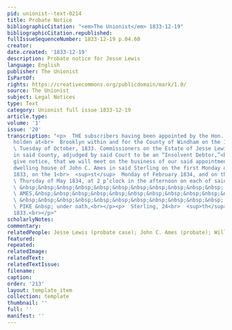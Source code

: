 ```yaml
---
pid: unionist--text-0214
title: Probate Notice
bibliographicCitation: "<em>The Unionist</em> 1833-12-19"
bibliographicCitation.republished: 
fullIssueSequenceNumber: 1833-12-19 p.04.60
creator: 
date.created: '1833-12-19'
description: Probate notice for Jesse Lewis
language: English
publisher: The Unionist
IsPartOf: 
rights: https://creativecommons.org/publicdomain/mark/1.0/
source: The Unionist
subject: Legal Notices
type: Text
category: Unionist full issue 1833-12-19
article.type: 
volume: '1'
issue: '20'
transcription: "<p>  THE subscribers having been appointed by the Hon. Superior Court
  holden at<br>  Brooklyn within and for the County of Windham on the 1<br>  <sup>st</sup>
  \ Tuesday of October, 1833. Commissioners on the Estate of Jesse Lewis of<br>  Sterling
  in said County, adjudged by said Court to be an “Insolvent Debtor,”<br>  hereby
  give notice, that we will meet on the business of our said appointment<br>  at the
  dwelling house of John C. Ames in said Sterling on the first Monday of<br>  December
  1833, on the 1<br>  <sup>st</sup>  Monday of February 1834, and on the 1<br>  <sup>st</sup>
  \ Thursday of May 1834, at 2 p’clock in the afternoon on each of said days.<br></p><p>
  \ &nbsp;&nbsp;&nbsp;&nbsp;&nbsp;&nbsp;&nbsp;&nbsp;&nbsp;&nbsp;&nbsp; JOHN C.<br>
  \ AMES,&nbsp;&nbsp;&nbsp;&nbsp;&nbsp;&nbsp;&nbsp;&nbsp;&nbsp;&nbsp;&nbsp;<br>  Commissioners<br></p><p>
  \ &nbsp;&nbsp;&nbsp;&nbsp;&nbsp;&nbsp;&nbsp;&nbsp;&nbsp;&nbsp;&nbsp; WILLIAM<br>
  \ PIKE &nbsp; under oath,<br></p><p>  Sterling, 24<br>  <sup>th</sup>  October,
  1833.<br></p>"
scholarlyNotes: 
commentary: 
relatedPeople: Jesse Lewis (probate case); John C. Ames (probate); William Pike (probate)
featured: 
repeated: 
relatedImage: 
relatedText: 
relatedTextIssue: 
filename: 
caption: 
order: '213'
layout: template_item
collection: template
thumbnail: ''
full: ''
manifest: ''
---
```

